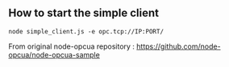 ## How to start the simple client

`node simple_client.js -e opc.tcp://IP:PORT/`

From original node-opcua repository : https://github.com/node-opcua/node-opcua-sample 